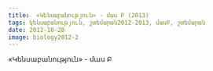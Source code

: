 ```yaml
---
title:  «Կենսաբանություն» - մաս Բ (2013)
tags: կենսաբանություն, շտեմարան2012-2013, մասԲ, շտեմարան
date: 2012-10-28
image: biology2012-2
---
```



«Կենսաբանություն» - մաս Բ
